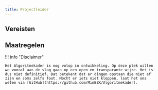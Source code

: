 ```yaml
---
title: Projectleider
---
```


## Vereisten

<!-- list_vereisten rollen/projectleider no-rol -->

## Maatregelen

<!-- list_maatregelen rollen/projectleider no-rol -->

!!! info "Disclaimer"

    Het Algoritmekader is nog volop in ontwikkeling. Op deze plek willen we vooral aan de slag gaan op een open en transparante wijze. Het is dus niet definitief. Dat betekent dat er dingen opstaan die niet af zijn en soms zelfs fout. Mocht er iets niet kloppen, laat het ons weten via [GitHub](https://github.com/MinBZK/Algoritmekader).
